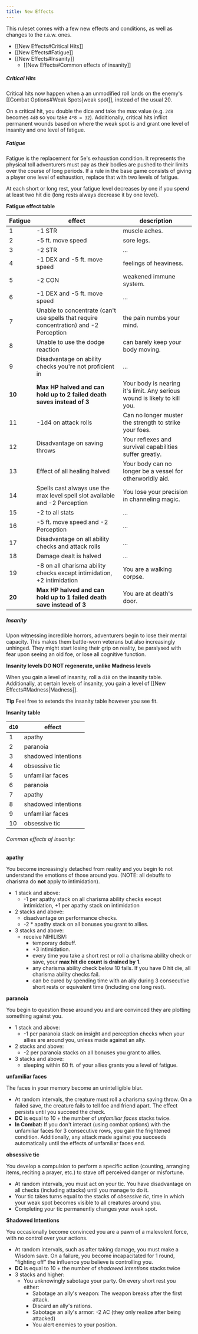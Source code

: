 ```yaml
---
title: New Effects
---
```


This ruleset comes with a few new effects and conditions, as well as changes to
the r.a.w. ones.

- [[New Effects#Critical Hits]]
- [[New Effects#Fatigue]]
- [[New Effects#Insanity]]
	- [[New Effects#Common effects of insanity]]

##### Critical Hits

Critical hits now happen when a an unmodified roll lands on the enemy's [[Combat Options#Weak Spots|weak spot]], instead of the usual 20. 

On a critical hit, you double the dice and take the max value (e.g. `2d8`
becomes `4d8` so you take `4*8 = 32`). Additionally, critical hits inflict
permanent wounds based on where the weak spot is and grant one level of
insanity and one level of fatigue.

##### Fatigue 

Fatigue is the replacement for 5e's exhaustion condition. It represents the
physical toll adventurers must pay as their bodies are pushed to their limits
over the course of long periods. If a rule in the base game consists of giving a
player one level of exhaustion, replace that with two levels of fatigue.

At each short or long rest, your fatigue level decreases by one if you spend at
least two hit die (long rests always decrease it by one level).

**Fatigue effect table**

| Fatigue | effect                                                                                | description                                                               |
| ------- | ------------------------------------------------------------------------------------- | ------------------------------------------------------------------------- |
| 1       | -1 STR                                                                                | muscle aches.                                                             |
| 2       | -5 ft. move speed                                                                     | sore legs.                                                                |
| 3       | -2 STR                                                                                | ...                                                                       |
| 4       | -1 DEX and -5 ft. move speed                                                          | feelings of heaviness.                                                    |
| 5       | -2 CON                                                                                | weakened immune system.                                                   |
| 6       | -1 DEX and -5 ft. move speed                                                          | ...                                                                       |
| 7       | Unable to concentrate (can't use spells that require concentration) and -2 Perception | the pain numbs your mind.                                                 |
| 8       | Unable to use the dodge reaction                                                      | can barely keep your body moving.                                         |
| 9       | Disadvantage on ability checks you're not proficient in                               | ...                                                                       |
| **10**  | **Max HP halved and can hold up to 2 failed death saves instead of 3**                | Your body is nearing it's limit. Any serious wound is likely to kill you. |
| 11      | -1d4 on attack rolls                                                                  | Can no longer muster the strength to strike your foes.                    |
| 12      | Disadvantage on saving throws                                                         | Your reflexes and survival capabilities suffer greatly.                   |
| 13      | Effect of all healing halved                                                          | Your body can no longer be a vessel for otherworldly aid.                 |
| 14      | Spells cast always use the max level spell slot available and -2 Perception           | You lose your precision in channeling magic.                              |
| 15      | -2 to all stats                                                                       | ...                                                                       |
| 16      | -5 ft. move speed and -2 Perception                                                   | ...                                                                       |
| 17      | Disadvantage on all ability checks and attack rolls                                   | ...                                                                       |
| 18      | Damage dealt is halved                                                                | ...                                                                       |
| 19      | -8 on all charisma ability checks except intimidation, +2 intimidation                | You are a walking corpse.                                                 |
| **20**  | **Max HP halved and can hold up to 1 failed death save instead of 3**                 | You are at death's door.                                                  |

##### Insanity
Upon witnessing incredible horrors, adventurers begin to lose their
mental capacity. This makes them battle-worn veterans but also increasingly
unhinged. They might start losing their grip on reality, be paralysed with fear
upon seeing an old foe, or lose all cognitive function.

**Insanity levels DO NOT regenerate, unlike Madness levels**

When you gain a level of insanity, roll a `d10` on the insanity table. Additionally, at certain levels of insanity, you gain a level of [[New Effects#Madness|Madness]].

**Tip** Feel free to extends the insanity table however you see fit.

**Insanity table**

| `d10`  | effect              |
| ------ | ------------------- |
| 1      | apathy              |
| 2      | paranoia            |
| 3      | shadowed intentions |
| 4      | obsessive tic       |
| 5      | unfamiliar faces    |
| 6      | paranoia            |
| 7      | apathy              |
| 8      | shadowed intentions |
| 9      | unfamiliar faces    |
| 10<br> | obsessive tic       |

###### Common effects of insanity:

**apathy** 

You become increasingly detached from reality and you begin to not understand
the emotions of those around you. (NOTE: all debuffs to charisma do **not**
apply to intimidation).

- 1 stack and above:
	- -1 per apathy stack on all charisma ability checks except intimidation, +1
	per apathy stack on intimidation
- 2 stacks and above:
	- disadvantage on performance checks.
	- -2 * apathy stack on all bonuses you grant to allies.
- 3 stacks and above:
	- receive NIHILISM:
		- temporary debuff.
		- +3 intimidation.
		- every time you take a short rest or roll a charisma ability check or save,
		your **max hit die count is drained by 1.** 
		- any charisma ability check below 10 fails. If you have 0 hit die, all
		charisma ability checks fail.
		- can be cured by spending time with an ally during 3 consecutive short rests or equivalent time (including one long rest).

**paranoia** 

You begin to question those around you and are convinced they are plotting
something against you.

- 1 stack and above:
	- -1 per paranoia stack on insight and perception checks when your allies are
	around you, unless made against an ally.
- 2 stacks and above:
	- -2 per paranoia stacks on all bonuses you grant to allies.
- 3 stacks and above: 
	- sleeping within 60 ft. of your allies grants you a level of fatigue.

**unfamiliar faces**

The faces in your memory become an unintelligible blur. 

- At random intervals, the creature must roll a charisma saving throw. On a
	failed save, the creature fails to tell foe and friend apart. The effect
	persists until you succeed the check. 
- **DC** is equal to 10 + the number of *unfamiliar faces* stacks twice.
- **In Combat:** If you don't interact (using combat options) with the unfamiliar
faces for 3 consecutive rows, you gain the frightened condition. Additionally,
any attack made against you succeeds automatically until the effects of
unfamiliar faces end. 

**obsessive tic**

You develop a compulsion to perform a specific action (counting, arranging
items, reciting a prayer, etc.) to stave off perceived danger or misfortune.

- At random intervals, you must act on your tic. You have disadvantage on all
checks (including attacks) until you manage to do it.
- Your tic takes turns equal to the stacks of *obsessive tic*, time in which your
weak spot becomes visible to all creatures around you.
- Completing your tic permanently changes your weak spot.

 **Shadowed Intentions**
 
You occasionally become convinced you are a pawn of a malevolent force, with no control over your actions.

- At random intervals, such as after taking damage, you must make a Wisdom save.
On a failure, you become incapacitated for 1 round, “fighting off” the influence
you believe is controlling you.
- **DC** is equal to 10 + the number of *shadowed intentions* stacks twice
- 3 stacks and higher:
	- You unknowingly sabotage your party. On every short rest you either:
		- Sabotage an ally's weapon: The weapon breaks after the first attack.
		- Discard an ally's rations. 
		- Sabotage an ally's armor: -2 AC (they only realize after being attacked)
		- You alert enemies to your position. 
